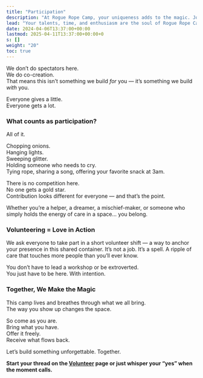 ```yaml
---
title: "Participation"
description: "At Rogue Rope Camp, your uniqueness adds to the magic. Join us in creating an unforgettable event!"
lead: "Your talents, time, and enthusiasm are the soul of Rogue Rope Camp"
date: 2024-04-06T13:37:00+00:00
lastmod: 2025-04-11T13:37:00+00:00+0
s: []
weight: "20"
toc: true
---
```


We don’t do spectators here.  
We do co-creation.  
That means this isn’t something we build *for* you — it’s something we build *with* you.

Everyone gives a little.  
Everyone gets a lot.

### What counts as participation?

All of it.

Chopping onions.  
Hanging lights.  
Sweeping glitter.  
Holding someone who needs to cry.  
Tying rope, sharing a song, offering your favorite snack at 3am.

There is no competition here.  
No one gets a gold star.  
Contribution looks different for everyone — and that’s the point.

Whether you’re a helper, a dreamer, a mischief-maker, or someone who simply holds the energy of care in a space... you belong.

### Volunteering = Love in Action

We ask everyone to take part in a short volunteer shift — a way to anchor your presence in this shared container. It’s not a job. It’s a spell. A ripple of care that touches more people than you’ll ever know.

You don’t have to lead a workshop or be extroverted.  
You just have to be here. With intention.

### Together, We Make the Magic

This camp lives and breathes through what we all bring.  
The way you show up changes the space.

So come as you are.  
Bring what you have.  
Offer it freely.  
Receive what flows back.

Let’s build something unforgettable. Together.

**Start your thread on the [Volunteer](/practical/build-day) page or just whisper your “yes” when the moment calls.**

